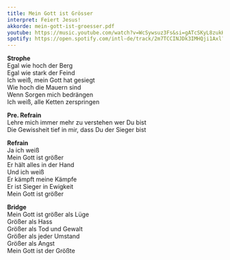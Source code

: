 ```yaml
---
title: Mein Gott ist Grösser
interpret: Feiert Jesus!
akkorde: mein-gott-ist-groesser.pdf
youtube: https://music.youtube.com/watch?v=WcSywsuz3Fs&si=gATcSKyL8zukHeM2
spotify: https://open.spotify.com/intl-de/track/2m7TCCINJDk3IMHQji1Axl?si=7a402bdcf3c04689
---
```


**Strophe**  
Egal wie hoch der Berg  
Egal wie stark der Feind  
Ich weiß, mein Gott hat gesiegt  
Wie hoch die Mauern sind  
Wenn Sorgen mich bedrängen  
Ich weiß, alle Ketten zerspringen  

**Pre. Refrain**  
Lehre mich immer mehr zu verstehen wer Du bist  
Die Gewissheit tief in mir, dass Du der Sieger bist

**Refrain**  
Ja ich weiß  
Mein Gott ist größer  
Er hält alles in der Hand  
Und ich weiß  
Er kämpft meine Kämpfe  
Er ist Sieger in Ewigkeit  
Mein Gott ist größer

**Bridge**  
Mein Gott ist größer als Lüge  
Größer als Hass  
Größer als Tod und Gewalt  
Größer als jeder Umstand  
Größer als Angst  
Mein Gott ist der Größte
